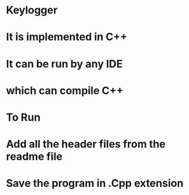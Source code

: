 # Keylogger

# It is implemented in C++

# It can be run by any IDE 
# which can compile C++

# To Run
# Add all the header files from the readme file 
# Save the program in .Cpp extension


